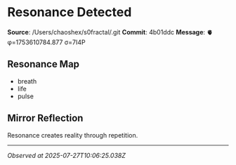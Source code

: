 # Resonance Detected

**Source**: /Users/chaoshex/s0fractal/.git
**Commit**: 4b01ddc
**Message**: 🫀 φ=1753610784.877 σ=7I4P 

## Resonance Map
- breath
- life
- pulse

## Mirror Reflection
Resonance creates reality through repetition.

---
*Observed at 2025-07-27T10:06:25.038Z*
